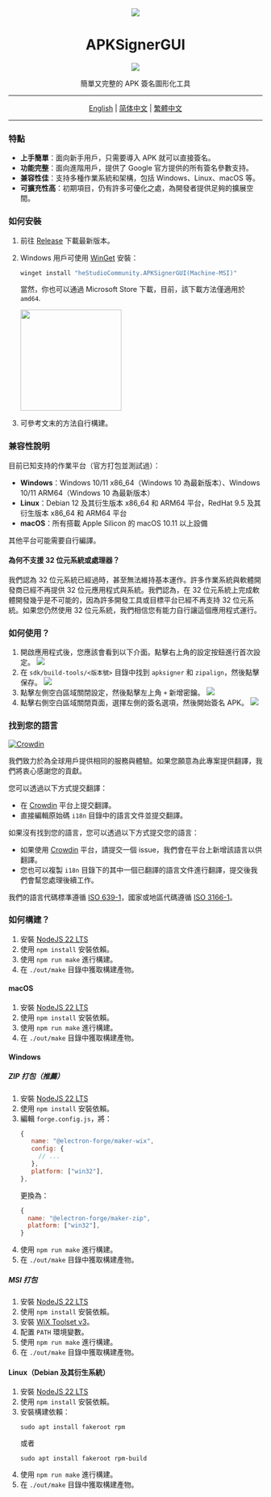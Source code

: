 <div align="center">
   <img src="./../../icons/icon.png" />
   <h1 style="text-align: center">APKSignerGUI</h1>
   <img src="./../../images/apphome.png" />
   <p style="text-align: center">簡單又完整的 APK 簽名圖形化工具</p>
</div>

---

<div align="center">
   <a href="../../README.md">English</a> | 
   <a href="./README_CN.md">简体中文</a> | 
   <a href="./README_HK.md">繁體中文</a>
</div>

---

### 特點

- **上手簡單**：面向新手用戶，只需要導入 APK 就可以直接簽名。
- **功能完整**：面向進階用戶，提供了 Google 官方提供的所有簽名參數支持。
- **兼容性佳**：支持多種作業系統和架構，包括 Windows、Linux、macOS 等。
- **可擴充性高**：初期項目，仍有許多可優化之處，為開發者提供足夠的擴展空間。

### 如何安裝

1. 前往 [Release](https://github.com/hestudio-community/apksigner-gui/releases/latest) 下載最新版本。
2. Windows 用戶可使用 [WinGet](https://learn.microsoft.com/zh-tw/windows/package-manager/winget/) 安裝：

   ```powershell
   winget install "heStudioCommunity.APKSignerGUI(Machine-MSI)"
   ```

   當然，你也可以通過 Microsoft Store 下載，目前，該下載方法僅適用於 `amd64`.

   <a href="https://apps.microsoft.com/detail/9n3q8bk8dp86?mode=direct">
   <img src="https://get.microsoft.com/images/zh-tw%20dark.svg" width="200"/>
   </a>

3. 可參考文末的方法自行構建。

### 兼容性說明

目前已知支持的作業平台（官方打包並測試過）：

- **Windows**：Windows 10/11 x86_64（Windows 10 為最新版本）、Windows 10/11 ARM64（Windows 10 為最新版本）
- **Linux**：Debian 12 及其衍生版本 x86_64 和 ARM64 平台，RedHat 9.5 及其衍生版本 x86_64 和 ARM64 平台
- **macOS**：所有搭載 Apple Silicon 的 macOS 10.11 以上設備

其他平台可能需要自行編譯。

#### 為何不支援 32 位元系統或處理器？

我們認為 32 位元系統已經過時，甚至無法維持基本運作。許多作業系統與軟體開發商已經不再提供 32 位元應用程式與系統。我們認為，在 32 位元系統上完成軟體開發幾乎是不可能的，因為許多開發工具或目標平台已經不再支持 32 位元系統。如果您仍然使用 32 位元系統，我們相信您有能力自行讓這個應用程式運行。

### 如何使用？

1. 開啟應用程式後，您應該會看到以下介面。點擊右上角的設定按鈕進行首次設定。
   ![](./../../images/1.png)
2. 在 `sdk/build-tools/<版本號>` 目錄中找到 `apksigner` 和 `zipalign`，然後點擊保存。
   ![](./../../images/2.png)
3. 點擊左側空白區域關閉設定，然後點擊左上角 `+` 新增密鑰。
   ![](./../../images/3.png)
4. 點擊右側空白區域關閉頁面，選擇左側的簽名選項，然後開始簽名 APK。
   ![](./../../images/apphome.png)

### 找到您的語言

[![Crowdin](https://badges.crowdin.net/apksignergui/localized.svg)](https://crowdin.com/project/apksignergui)

我們致力於為全球用戶提供相同的服務與體驗。如果您願意為此專案提供翻譯，我們將衷心感謝您的貢獻。

您可以透過以下方式提交翻譯：

- 在 [Crowdin](https://crowdin.com/project/apksignergui) 平台上提交翻譯。
- 直接編輯原始碼 `i18n` 目錄中的語言文件並提交翻譯。

如果沒有找到您的語言，您可以透過以下方式提交您的語言：

- 如果使用 [Crowdin](https://crowdin.com/project/apksignergui) 平台，請提交一個 issue，我們會在平台上新增該語言以供翻譯。
- 您也可以複製 `i18n` 目錄下的其中一個已翻譯的語言文件進行翻譯，提交後我們會幫您處理後續工作。

我們的語言代碼標準遵循 [ISO 639-1](https://zh.wikipedia.org/wiki/ISO_639-1)，國家或地區代碼遵循 [ISO 3166-1](https://zh.wikipedia.org/wiki/ISO_3166-1)。

### 如何構建？

1. 安裝 [NodeJS 22 LTS](https://nodejs.org/)
2. 使用 `npm install` 安裝依賴。
3. 使用 `npm run make` 進行構建。
4. 在 `./out/make` 目錄中獲取構建產物。

#### macOS

1. 安裝 [NodeJS 22 LTS](https://nodejs.org/)
2. 使用 `npm install` 安裝依賴。
3. 使用 `npm run make` 進行構建。
4. 在 `./out/make` 目錄中獲取構建產物。

#### Windows

##### ZIP 打包（推薦）

1. 安裝 [NodeJS 22 LTS](https://nodejs.org/)
2. 使用 `npm install` 安裝依賴。
3. 編輯 `forge.config.js`，將：
   ```javascript
   {
      name: "@electron-forge/maker-wix",
      config: {
        // ...
      },
      platform: ["win32"],
   },
   ```
   更換為：
   ```javascript
   {
     name: "@electron-forge/maker-zip",
     platform: ["win32"],
   }
   ```
4. 使用 `npm run make` 進行構建。
5. 在 `./out/make` 目錄中獲取構建產物。

##### MSI 打包

1. 安裝 [NodeJS 22 LTS](https://nodejs.org/)
2. 使用 `npm install` 安裝依賴。
3. 安裝 [WiX Toolset v3](https://github.com/wixtoolset/wix3/releases/download/wix3141rtm/wix314-binaries.zip)。
4. 配置 `PATH` 環境變數。
5. 使用 `npm run make` 進行構建。
6. 在 `./out/make` 目錄中獲取構建產物。

#### Linux（Debian 及其衍生系統）

1. 安裝 [NodeJS 22 LTS](https://nodejs.org/)
2. 使用 `npm install` 安裝依賴。
3. 安裝構建依賴：
   ```shell
   sudo apt install fakeroot rpm
   ```
   或者
   ```shell
   sudo apt install fakeroot rpm-build
   ```
4. 使用 `npm run make` 進行構建。
5. 在 `./out/make` 目錄中獲取構建產物。
